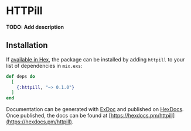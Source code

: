 # HTTPill

**TODO: Add description**

## Installation

If [available in Hex](https://hex.pm/docs/publish), the package can be installed
by adding `httpill` to your list of dependencies in `mix.exs`:

```elixir
def deps do
  [
    {:httpill, "~> 0.1.0"}
  ]
end
```

Documentation can be generated with [ExDoc](https://github.com/elixir-lang/ex_doc)
and published on [HexDocs](https://hexdocs.pm). Once published, the docs can
be found at [https://hexdocs.pm/httpill](https://hexdocs.pm/httpill).

